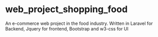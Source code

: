 # web_project_shopping_food
An e-commerce web project in the food industry. Written in Laravel for Backend, Jquery for frontend, Bootstrap and w3-css for UI
